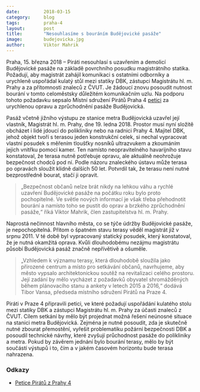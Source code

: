 ```yaml
---
date:         2018-03-15
category:     blog
tags:         praha-4
layout:       post
title:        "Nesouhlasíme s bouráním Budějovické pasáže" 
image:        budejovicka.jpg
author:       Viktor Mahrik
---
```


Praha, 15. března 2018 – Piráti nesouhlasí s uzavřením a demolicí Budějovické pasáže na základě povrchního posudku magistrátního statika. Požadují, aby magistrát zahájil komunikaci s ostatními odborníky a urychleně uspořádal kulatý stůl mezi statiky DBK, zástupci Magistrátu hl. m. Prahy a za přítomnosti znaleců z ČVUT. Je žádoucí znovu posoudit nutnost bourání v tomto celoměstsky důležitém komunikačním uzlu. Na podporu tohoto požadavku sepsalo Místní sdružení Pirátů Praha 4 [petici](/assets/pdf/petice-budejovicka.pdf) za urychlenou opravu a zprůchodnění pasáže Budějovická.

Pasáž včetně jižního výstupu ze stanice metra Budějovická uzavřel její vlastník, Magistrát hl. m. Prahy, dne 19. ledna 2018. Prostor musí nyní složitě obcházet i lidé jdoucí do polikliniky nebo na radnici Prahy 4. Majitel DBK, jehož objekt tvoří s terasou jeden konstrukční celek, si nechal vypracovat vlastní posudek s měřením tloušťky nosníků ultrazvukem a zkoumáním jejich vnitřku pomocí kamer. Ten namísto neopravitelného havarijního stavu konstatoval, že terasa nutně potřebuje opravu, ale aktuálně neohrožuje bezpečnost chodců pod ní. Podle názoru znaleckého ústavu může terasa po opravách sloužit klidně dalších 50 let. Potvrdil tak, že terasu není nutné bezprostředně bourat, stačí ji opravit. 

> „Bezpečnost občanů nelze brát nikdy na lehkou váhu a rychlé uzavření Budějovické pasáže na počátku roku bylo proto pochopitelné. Ve světle nových informací je však třeba přehodnotit bourání a namísto toho se pustit do oprav a brzkého zprůchodnění pasáže,“ říká Viktor Mahrik, člen zastupitelstva hl. m. Prahy.

Naprostá nečinnost hlavního města, co se týče údržby Budějovické pasáže, je nepochopitelná. Přitom o špatném stavu terasy věděl magistrát již v srpnu 2011. V té době byl vypracovaný statický posudek, který konstatoval, že je nutná okamžitá oprava. Kvůli dlouhodobému nezájmu magistrátu působí Budějovická pasáž značně nepřívětivě a ošuměle. 

> „Vzhledem k významu terasy, která dlouhodobě sloužila jako přirozené centrum a místo pro setkávání občanů, navrhujeme, aby město vypsalo architektonickou soutěž na revitalizaci celého prostoru. Její zadání by mělo vycházet z požadavků obyvatel shromážděných během plánovacího stanu a ankety v letech 2015 a 2016,“ dodává Tibor Vansa, předseda místního sdružení Pirátů na Praze 4. 

Piráti v Praze 4 připravili petici, ve které požadují uspořádání kulatého stolu mezi statiky DBK a zástupci Magistrátu hl. m. Prahy za účasti znaleců z ČVUT. Cílem setkání by mělo být projednat možná řešení neúnosné situace na stanici metra Budějovická. Zejména je nutné posoudit, zda je skutečně nutné zbourat přemostění, vyřešit problematiku požární bezpečnosti DBK a posoudil technické návrhy, které zvyšují průchodnost pasáže do polikliniky a metra. Pokud by závěrem jednání bylo bourání terasy, mělo by být součástí výstupů i to, čím a v jakém časovém horizontu bude terasa nahrazena.

### Odkazy

* [Petice Pirátů z Prahy 4](/assets/pdf/petice-budejovicka.pdf)
